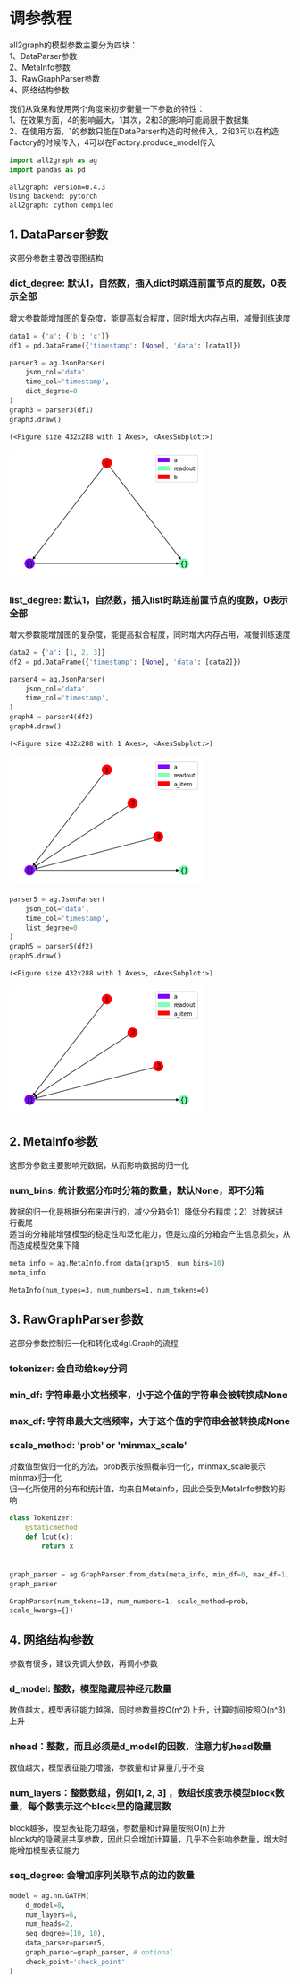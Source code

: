 # 调参教程
all2graph的模型参数主要分为四块：<br>
1、DataParser参数<br>
2、MetaInfo参数<br>
3、RawGraphParser参数<br>
4、网络结构参数<br>

我们从效果和使用两个角度来初步衡量一下参数的特性：<br>
1、在效果方面，4的影响最大，1其次，2和3的影响可能局限于数据集<br>
2、在使用方面，1的参数只能在DataParser构造的时候传入，2和3可以在构造Factory的时候传入，4可以在Factory.produce_model传入




```python
import all2graph as ag
import pandas as pd
```

    all2graph: version=0.4.3
    Using backend: pytorch
    all2graph: cython compiled


## 1. DataParser参数
这部分参数主要改变图结构

### dict_degree: 默认1，自然数，插入dict时跳连前置节点的度数，0表示全部
增大参数能增加图的复杂度，能提高拟合程度，同时增大内存占用，减慢训练速度


```python
data1 = {'a': {'b': 'c'}}
df1 = pd.DataFrame({'timestamp': [None], 'data': [data1]})
```


```python
parser3 = ag.JsonParser(
    json_col='data',
    time_col='timestamp',
    dict_degree=0
)
graph3 = parser3(df1)
graph3.draw()
```




    (<Figure size 432x288 with 1 Axes>, <AxesSubplot:>)




    
![png](output_5_1.png)
    


### list_degree: 默认1，自然数，插入list时跳连前置节点的度数，0表示全部
增大参数能增加图的复杂度，能提高拟合程度，同时增大内存占用，减慢训练速度


```python
data2 = {'a': [1, 2, 3]}
df2 = pd.DataFrame({'timestamp': [None], 'data': [data2]})
```


```python
parser4 = ag.JsonParser(
    json_col='data',
    time_col='timestamp',
)
graph4 = parser4(df2)
graph4.draw()
```




    (<Figure size 432x288 with 1 Axes>, <AxesSubplot:>)




    
![png](output_8_1.png)
    



```python
parser5 = ag.JsonParser(
    json_col='data',
    time_col='timestamp',
    list_degree=0
)
graph5 = parser5(df2)
graph5.draw()
```




    (<Figure size 432x288 with 1 Axes>, <AxesSubplot:>)




    
![png](output_9_1.png)
    


## 2. MetaInfo参数
这部分参数主要影响元数据，从而影响数据的归一化
### num_bins: 统计数据分布时分箱的数量，默认None，即不分箱
数据的归一化是根据分布来进行的，减少分箱会1）降低分布精度；2）对数据进行截尾<br>
适当的分箱能增强模型的稳定性和泛化能力，但是过度的分箱会产生信息损失，从而造成模型效果下降


```python
meta_info = ag.MetaInfo.from_data(graph5, num_bins=10)
meta_info
```




    MetaInfo(num_types=3, num_numbers=1, num_tokens=0)



## 3. RawGraphParser参数
这部分参数控制归一化和转化成dgl.Graph的流程
### tokenizer: 会自动给key分词
### min_df: 字符串最小文档频率，小于这个值的字符串会被转换成None
### max_df: 字符串最大文档频率，大于这个值的字符串会被转换成None
### scale_method: 'prob' or 'minmax_scale'
对数值型做归一化的方法，prob表示按照概率归一化，minmax_scale表示minmax归一化<br>
归一化所使用的分布和统计值，均来自MetaInfo，因此会受到MetaInfo参数的影响


```python
class Tokenizer:
    @staticmethod
    def lcut(x):
        return x


graph_parser = ag.GraphParser.from_data(meta_info, min_df=0, max_df=1, tokenizer=Tokenizer())
graph_parser
```




    GraphParser(num_tokens=13, num_numbers=1, scale_method=prob, scale_kwargs={})



## 4. 网络结构参数
参数有很多，建议先调大参数，再调小参数
### d_model: 整数，模型隐藏层神经元数量
数值越大，模型表征能力越强，同时参数量按O(n^2)上升，计算时间按照O(n^3)上升
### nhead：整数，而且必须是d_model的因数，注意力机head数量
数值越大，模型表征能力增强，参数量和计算量几乎不变
### num_layers：整数数组，例如[1, 2, 3] ，数组长度表示模型block数量，每个数表示这个block里的隐藏层数
block越多，模型表征能力越强，参数量和计算量按照O(n)上升<br>
block内的隐藏层共享参数，因此只会增加计算量，几乎不会影响参数量，增大时能增加模型表征能力
### seq_degree: 会增加序列关联节点的边的数量


```python
model = ag.nn.GATFM(
    d_model=8,
    num_layers=6,
    num_heads=2,
    seq_degree=(10, 10),
    data_parser=parser5,
    graph_parser=graph_parser, # optional
    check_point='check_point'
)
```
